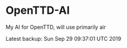 # OpenTTD-AI
My AI for OpenTTD, will use primarily air

Latest backup: Sun Sep 29 09:37:01 UTC 2019
